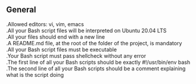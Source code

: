 ## General

.Allowed editors: vi, vim, emacs\
.All your Bash script files will be interpreted on Ubuntu 20.04 LTS\
.All your files should end with a new line\
.A README.md file, at the root of the folder of the project, is mandatory\
.All your Bash script files must be executable\
.Your Bash script must pass shellcheck without any error\
.The first line of all your Bash scripts should be exactly #!/usr/bin/env bash\
.The second line of all your Bash scripts should be a comment explaining what is the script doing
